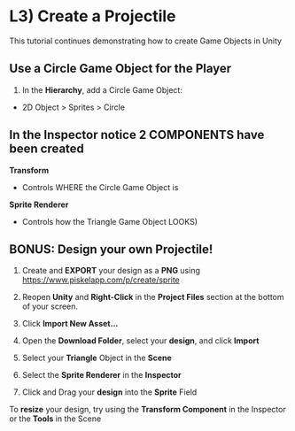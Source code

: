 # L3) Create a Projectile

This tutorial continues demonstrating how to create Game Objects in Unity

## Use a Circle Game Object for the Player

1. In the **Hierarchy**, add a Circle Game Object:

- 2D Object > Sprites > Circle

## In the Inspector notice 2 COMPONENTS have been created

**Transform**

- Controls WHERE the Circle Game Object is

**Sprite Renderer**

- Controls how the Triangle Game Object LOOKS)

## BONUS: Design your own Projectile!

1. Create and **EXPORT** your design as a **PNG** using https://www.piskelapp.com/p/create/sprite

2. Reopen **Unity** and **Right-Click** in the **Project Files** section at the bottom of your screen.

3. Click **Import New Asset...**

4. Open the **Download Folder**, select your **design**, and click **Import**

5. Select your **Triangle** Object in the **Scene**

6. Select the **Sprite Renderer** in the **Inspector**

7. Click and Drag your **design** into the **Sprite** Field

To **resize** your design, try using the **Transform Component** in the Inspector or the **Tools** in the Scene
